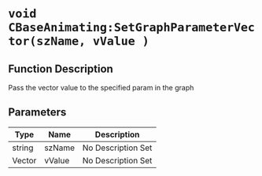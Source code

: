# `void CBaseAnimating:SetGraphParameterVector(szName, vValue )`
## Function Description
Pass the vector value to the specified param in the graph
## Parameters
Type|Name|Description
--|--|--
string|szName|No Description Set
Vector|vValue|No Description Set
